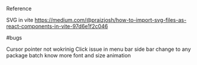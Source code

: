 Reference

SVG in vite
https://medium.com/@praizjosh/how-to-import-svg-files-as-react-components-in-vite-97d6e1f2c046

#bugs

Cursor pointer not wokrinig
Click issue in menu bar
side bar change to any package
batch
know more
font and size
animation
